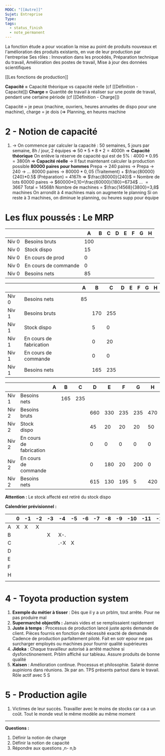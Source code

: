 ```yaml
---
MOOC: "[[Autre]]"
Sujet: Entreprise
Type: 
tags:
  - status_finish
  - note_permanent
---
```

La fonction étude a pour vocation la mise au point de produits nouveaux et l'amélioration des produits existants, en vue de leur production par l'entreprise
Ses rôles : Innovation dans les procédés, Préparation technique du travail, Amélioration des postes de travail, Mise à jour des données scientifiques

[[Les fonctions de production]]

**Capacité =** Capacité théorique vs capacité réelle (cf [[Définition - Capacité]])
**Charge =** Quantité de travail à réaliser sur une poste de travail, pendant une certaine période (cf [[Définition - Charge]])

Capacité = je peux (machine, ouvriers, heures annueles de dispo pour une machine), charge = je dois (⇒ Planning, en heures machine

# 2 - Notion de capacité
1. → On commence par calculer la capacité :
   50 semaines, 5 jours par semaine, 8h / jour, 2 équipes
   ⇒ $50*5*8*2=4000h$ ⇒ **Capacité théorique**
   On enlève la réserve de capacité qui est de 5% :
   $4000*0.95=3800h$ ⇒ **Capacité réelle**
	→  Il faut maintenant calculer la production possible
	**80000 paires pour hommes**
	Prepa → 240 paires → Prepa → 240 → ...
	80000 paires → $80000*0,05$ (Traitement) + $\frac{80000}{240}*0.5$ (Préparation) = $4167h$
	 ⇒ $\frac{80000}{240}$ = Nombre de lots
	60000 paires → $60000*0,10+\frac{60000}{180}=6734$
	...                                                    $=3667$
	Total = $14568h$
	Nombre de machines = $\frac{14568}{3800}=3,8$ machines
	On arrondit à 4 machines mais on augmente le planning
	Si on reste à 3 machines, on diminue le planning, ou heures supp pour équipe

# Les flux poussés : Le MRP

|       |                      | A   | B   | C   | D   | E   | F   | G   | H   |
| ----- | -------------------- | --- | --- | --- | --- | --- | --- | --- | --- |
| Niv 0 | Besoins bruts        | 100 |     |     |     |     |     |     |     |
| Niv 0 | Stock dispo          | 15  |     |     |     |     |     |     |     |
| Niv 0 | En cours de prod     | 0   |     |     |     |     |     |     |     |
| Niv 0 | En cours de commande | 0   |     |     |     |     |     |     |     |
| Niv 0 | Besoins nets         | 85  |     |     |     |     |     |     |     |

|       |                         | A   | B   | C   | D   | E   | F   | G   | H   |
| ----- | ----------------------- | --- | --- | --- | --- | --- | --- | --- | --- |
| Niv 0 | Besoins nets            | 85  |     |     |     |     |     |     |     |
| Niv 1 | Besoins bruts           |     | 170 | 255 |     |     |     |     |     |
| Niv 1 | Stock dispo             |     | 5   | 0   |     |     |     |     |     |
| Niv 1 | En cours de fabrication |     | 0   | 20  |     |     |     |     |     |
| Niv 1 | En cours de commande    |     | 0   | 0   |     |     |     |     |     |
| Niv 1 | Besoins nets            |     | 165 | 235 |     |     |     |     |     |


|       |                         | A   | B   | C   | D   | E   | F   | G   | H   |
| ----- | ----------------------- | --- | --- | --- | --- | --- | --- | --- | --- |
| Niv 1 | Besoins nets            |     | 165 | 235 |     |     |     |     |     |
| Niv 2 | Besoins bruts           |     |     |     | 660 | 330 | 235 | 235 | 470 |
| Niv 2 | Stock dispo             |     |     |     | 45  | 20  | 20  | 20  | 50  |
| Niv 2 | En cours de fabrication |     |     |     | 0   | 0   | 0   | 0   | 0   |
| Niv 2 | En cours de commande    |     |     |     | 0   | 180 | 20  | 200 | 0   |
| Niv 2 | Besoins nets            |     |     |     | 615 | 130 | 195 | 5   | 420 |

**Attention :** Le stock affecté est retiré du stock dispo

**Calendrier prévisionnel :**

|     | 0   | -1  | -2  | -3  | -4  | -5  | -6  | -7  | -8  | -9  | -10 | -11 | -12 | -13 | -14 |     |
| --- | --- | --- | --- | --- | --- | --- | --- | --- | --- | --- | --- | --- | --- | --- | --- | --- |
| A   | X   | X   | X   |     |     |     |     |     |     |     |     |     |     |     |     |     |
| B   |     |     |     | X   | X-. |     |     |     |     |     |     |     |     |     |     |     |
| C   |     |     |     |     | .-X | X   |     |     |     |     |     |     |     |     |     |     |
| D   |     |     |     |     |     |     |     |     |     |     |     |     |     |     |     |     |
| E   |     |     |     |     |     |     |     |     |     |     |     |     |     |     |     |     |
| F   |     |     |     |     |     |     |     |     |     |     |     |     |     |     |     |     |
| H   |     |     |     |     |     |     |     |     |     |     |     |     |     |     |     |     |
|     |     |     |     |     |     |     |     |     |     |     |     |     |     |     |     |     |

# 4 - Toyota production system
1. **Exemple du métier à tisser** : Dès que il y a un prblm, tout arrête. Pour ne pas produire mal
2. **Supermarché objectifs :** Jamais vides et se remplissaient rapidement
3. **Juste à temps** : Processus de production lancé juste après demande de client. Pièces fournis en fonction de nécessité exacté de demande
   Cadence de production parfaitement piloté. Fait en sotr epour ne pas surcharger employés ou machines pour fournir qualité supérieures
4. **Jidoka** : Chaque travailleur autorisé à arrêté machine si dysfonctinonement. Prblm affiché sur tableau. Assure produits de bonne qualité
5. **Kaisen** : Amélioration continue. Processus et philosophie. Salarié donne aupinions dans réunions. 3k par an. TPS présents partout dans le travail. Rôle actif avec 5 S

# 5 - Production agile
1. Victimes de leur succès. Travailler avec le moins de stocks car ca a un coût. Tout le monde veut le même modèle au même moment

---
**Questions :**
1. Définir la notion de charge
2. Définir la notion de capacité
3. Répondre aux questions ,n- n,b